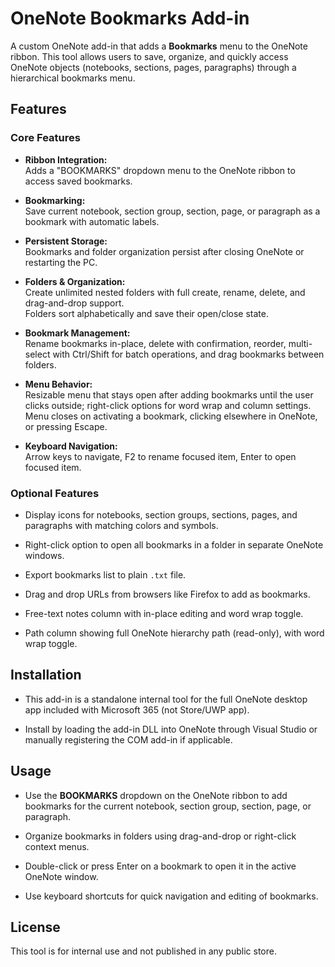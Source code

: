 # OneNote Bookmarks Add-in

A custom OneNote add-in that adds a **Bookmarks** menu to the OneNote ribbon. This tool allows users to save, organize, and quickly access OneNote objects (notebooks, sections, pages, paragraphs) through a hierarchical bookmarks menu.

## Features

### Core Features

- **Ribbon Integration:**  
  Adds a "BOOKMARKS" dropdown menu to the OneNote ribbon to access saved bookmarks.

- **Bookmarking:**  
  Save current notebook, section group, section, page, or paragraph as a bookmark with automatic labels.

- **Persistent Storage:**  
  Bookmarks and folder organization persist after closing OneNote or restarting the PC.

- **Folders & Organization:**  
  Create unlimited nested folders with full create, rename, delete, and drag-and-drop support.  
  Folders sort alphabetically and save their open/close state.

- **Bookmark Management:**  
  Rename bookmarks in-place, delete with confirmation, reorder, multi-select with Ctrl/Shift for batch operations, and drag bookmarks between folders.

- **Menu Behavior:**  
  Resizable menu that stays open after adding bookmarks until the user clicks outside; right-click options for word wrap and column settings.  
  Menu closes on activating a bookmark, clicking elsewhere in OneNote, or pressing Escape.

- **Keyboard Navigation:**  
  Arrow keys to navigate, F2 to rename focused item, Enter to open focused item.

### Optional Features

- Display icons for notebooks, section groups, sections, pages, and paragraphs with matching colors and symbols.

- Right-click option to open all bookmarks in a folder in separate OneNote windows.

- Export bookmarks list to plain `.txt` file.

- Drag and drop URLs from browsers like Firefox to add as bookmarks.

- Free-text notes column with in-place editing and word wrap toggle.

- Path column showing full OneNote hierarchy path (read-only), with word wrap toggle.

## Installation

- This add-in is a standalone internal tool for the full OneNote desktop app included with Microsoft 365 (not Store/UWP app).

- Install by loading the add-in DLL into OneNote through Visual Studio or manually registering the COM add-in if applicable.

## Usage

- Use the **BOOKMARKS** dropdown on the OneNote ribbon to add bookmarks for the current notebook, section group, section, page, or paragraph.

- Organize bookmarks in folders using drag-and-drop or right-click context menus.

- Double-click or press Enter on a bookmark to open it in the active OneNote window.

- Use keyboard shortcuts for quick navigation and editing of bookmarks.

## License

This tool is for internal use and not published in any public store.
